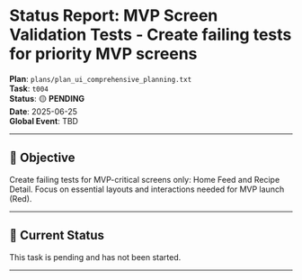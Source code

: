 # Status Report: MVP Screen Validation Tests - Create failing tests for priority MVP screens

**Plan**: `plans/plan_ui_comprehensive_planning.txt`  
**Task**: `t004`  
**Status**: 🟡 **PENDING**  
**Date**: 2025-06-25  
**Global Event**: TBD

---

## 🎯 **Objective**

Create failing tests for MVP-critical screens only: Home Feed and Recipe Detail. Focus on essential layouts and interactions needed for MVP launch (Red).

---

## 🚧 **Current Status**

This task is pending and has not been started.

--- 